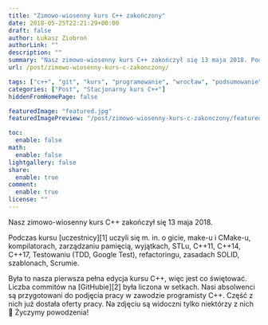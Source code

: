```yaml
---
title: "Zimowo-wiosenny kurs C++ zakończony"
date: 2018-05-25T22:21:29+00:00
draft: false
author: Łukasz Ziobroń
authorLink: ""
description: ""
summary: "Nasz zimowo-wiosenny kurs C++ zakończył się 13 maja 2018. Podczas kursu uczestnicy uczyli się m. in. o gicie, make-u i CMake-u, kompilatorach, zarządzaniu pamięcią, wyjątkach, STLu, C++11, C++14, C++17, Testowaniu (TDD, Google Test), refactoringu, zasadach SOLID, szablonach, Scrumie."
url: /post/zimowo-wiosenny-kurs-c-zakonczony/

tags: ["c++", "git", "kurs", "programowanie", "wrocław", "podsumowanie"]
categories: ["Post", "Stacjonarny kurs C++"]
hiddenFromHomePage: false

featuredImage: "featured.jpg"
featuredImagePreview: "/post/zimowo-wiosenny-kurs-c-zakonczony/featured.jpg"

toc:
  enable: false
math:
  enable: false
lightgallery: false
share:
  enable: true
comment:
  enable: true
license: ""
---
```


Nasz zimowo-wiosenny kurs C++ zakończył się 13 maja 2018.

Podczas kursu [uczestnicy][1] uczyli się m. in. o gicie, make-u i CMake-u, kompilatorach, zarządzaniu pamięcią, wyjątkach, STLu, C++11, C++14, C++17, Testowaniu (TDD, Google Test), refactoringu, zasadach SOLID, szablonach, Scrumie.

Była to nasza pierwsza pełna edycja kursu C++, więc jest co świętować. Liczba commitów na [GitHubie][2] była liczona w setkach. Nasi absolwenci są przygotowani do podjęcia pracy w zawodzie programisty C++. Część z nich już dostała oferty pracy. Na zdjęciu są widoczni tylko niektórzy z nich 🙂 Życzymy powodzenia!

